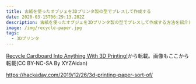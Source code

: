 ```yaml
---
title: 古紙を使ったオブジェを3Dプリンタ製の型でプレスして作成する
date: 2020-03-15T06:29:13.282Z
description: 古紙を使ったオブジェを3Dプリンタ製の型でプレスして作成する方法を紹介します。
image: /img/recycle-paper.jpg
tags:
  - 3Dプリンタ
---
```

[Recycle Cardboard Into Anything With 3D Printing!](https://www.instructables.com/id/Recycle-Cardboard-Into-Anything-With-3D-Printing/)から転載。画像もここから転載(CC BY-NC-SA By XYZAidan)


https://hackaday.com/2019/12/26/3d-printing-paper-sort-of/
